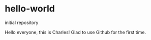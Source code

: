 # hello-world
initial repository

Hello everyone, this is Charles! Glad to use Github for the first time.
